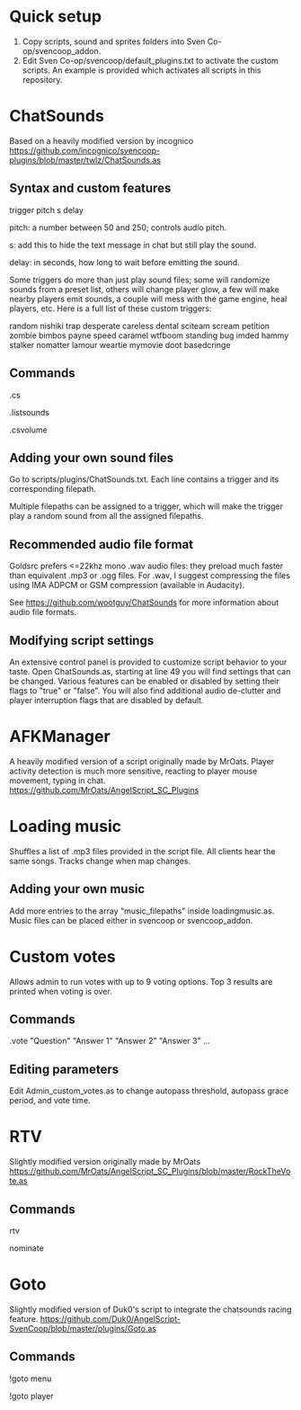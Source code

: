 # Quick setup
1. Copy scripts, sound and sprites folders into Sven Co-op/svencoop_addon.
2. Edit Sven Co-op/svencoop/default_plugins.txt to activate the custom scripts. An example is provided which activates all scripts in this repository.

# ChatSounds

Based on a heavily modified version by incognico
https://github.com/incognico/svencoop-plugins/blob/master/twlz/ChatSounds.as

## Syntax and custom features

trigger pitch s delay

pitch: a number between 50 and 250; controls audio pitch.

s: add this to hide the text message in chat but still play the sound.

delay: in seconds, how long to wait before emitting the sound.

Some triggers do more than just play sound files; some will randomize sounds from a preset list, others will change player glow,
a few will make nearby players emit sounds, a couple will mess with the game engine, heal players, etc. Here is a full list of these custom triggers:

random nishiki trap desperate careless dental sciteam scream petition zombie
bimbos payne speed caramel wtfboom standing bug imded hammy stalker nomatter lamour weartie mymovie doot basedcringe

## Commands
.cs

.listsounds

.csvolume

## Adding your own sound files

Go to scripts/plugins/ChatSounds.txt. Each line contains a trigger and its corresponding filepath.

Multiple filepaths can be assigned to a trigger, which will make the trigger play a random sound from all the assigned filepaths.

## Recommended audio file format

Goldsrc prefers <=22khz mono .wav audio files: they preload much faster than equivalent .mp3 or .ogg files.
For .wav, I suggest compressing the files using IMA ADPCM or GSM compression (available in Audacity).

See https://github.com/wootguy/ChatSounds for more information about audio file formats.

## Modifying script settings

An extensive control panel is provided to customize script behavior to your taste.
Open ChatSounds.as, starting at line 49 you will find settings that can be changed. Various features can be enabled or disabled by setting their flags to "true" or "false".
You will also find additional audio de-clutter and player interruption flags that are disabled by default.

# AFKManager

A heavily modified version of a script originally made by MrOats. Player activity detection is much more sensitive, reacting to player mouse movement, typing in chat.
https://github.com/MrOats/AngelScript_SC_Plugins

# Loading music

Shuffles a list of .mp3 files provided in the script file. All clients hear the same songs. Tracks change when map changes.

## Adding your own music

Add more entries to the array "music_filepaths" inside loadingmusic.as. Music files can be placed either in svencoop or svencoop_addon.

# Custom votes

Allows admin to run votes with up to 9 voting options. Top 3 results are printed when voting is over.

## Commands
.vote "Question" "Answer 1" "Answer 2" "Answer 3" ...

## Editing parameters

Edit Admin_custom_votes.as to change autopass threshold, autopass grace period, and vote time.

# RTV

Slightly modified version originally made by MrOats
https://github.com/MrOats/AngelScript_SC_Plugins/blob/master/RockTheVote.as

## Commands
rtv

nominate

# Goto

Slightly modified version of Duk0's script to integrate the chatsounds racing feature.
https://github.com/Duk0/AngelScript-SvenCoop/blob/master/plugins/Goto.as

## Commands
!goto menu

!goto player